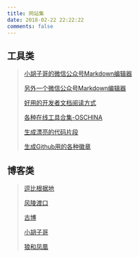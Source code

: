 ```yaml
---
title: 网站集
date: 2018-02-22 22:22:22
comments: false
---
```

## 工具类

> [小胡子哥的微信公众号Markdown编辑器](http://md.barretlee.com/)
> 
> [另外一个微信公众号Markdown编辑器](https://lab.lyric.im/wxformat/)
>
> [好用的开发者文档阅读方式](http://devdocs.io/offline)
>
> [各种在线工具合集-OSCHINA](http://tool.oschina.net)
>
> [生成漂亮的代码片段](https://carbon.now.sh)
>
> [生成Github用的各种徽章](http://shields.io/#your-badge)

## 博客类

> [逗比根据地](https://doub.bid)
>
> [风陵渡口](https://thief.one)
>
> [古博](https://www.gubo.org)
>
> [小胡子哥](https://www.barretlee.com/)
>
> [狼和凤凰](https://www.phodal.com/)

